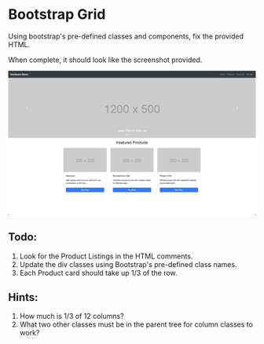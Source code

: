 # Bootstrap Grid

Using bootstrap's pre-defined classes and components, fix the provided HTML.

When complete, it should look like the screenshot provided.

![Hardware Store](./assets//Hardware-Store.png)

## Todo:

1. Look for the Product Listings in the HTML comments.
2. Update the div classes using Bootstrap's pre-defined class names.
3. Each Product card should take up 1/3 of the row.

## Hints:

1. How much is 1/3 of 12 columns?
2. What two other classes must be in the parent tree for column classes to work?

